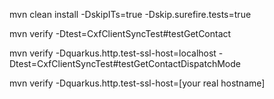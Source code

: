 

mvn clean install -DskipITs=true -Dskip.surefire.tests=true



mvn verify -Dtest=CxfClientSyncTest#testGetContact

mvn verify -Dquarkus.http.test-ssl-host=localhost -Dtest=CxfClientSyncTest#testGetContactDispatchMode





mvn verify -Dquarkus.http.test-ssl-host=[your real hostname]
